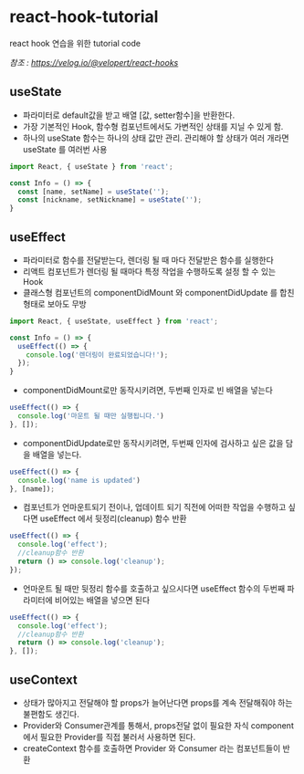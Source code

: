 # react-hook-tutorial
react hook 연습을 위한 tutorial code

_참조 : https://velog.io/@velopert/react-hooks_

## useState
- 파라미터로 default값을 받고 배열 [값, setter함수]을 반환한다.
- 가장 기본적인 Hook, 함수형 컴포넌트에서도 가변적인 상태를 지닐 수 있게 함.
- 하나의 useState 함수는 하나의 상태 값만 관리. 관리해야 할 상태가 여러 개라면 useState 를 여러번 사용
```javascript
import React, { useState } from 'react';

const Info = () => {
  const [name, setName] = useState('');
  const [nickname, setNickname] = useState('');
}
```

## useEffect
- 파라미터로 함수를 전달받는다, 렌더링 될 때 마다 전달받은 함수를 실행한다
- 리액트 컴포넌트가 렌더링 될 때마다 특정 작업을 수행하도록 설정 할 수 있는 Hook
- 클래스형 컴포넌트의 componentDidMount 와 componentDidUpdate 를 합친 형태로 보아도 무방
```javascript
import React, { useState, useEffect } from 'react';

const Info = () => {  
  useEffect(() => {
    console.log('렌더링이 완료되었습니다!');    
  });
}
```

- componentDidMount로만 동작시키려면, 두번째 인자로 빈 배열을 넣는다

```javascript
useEffect(() => {
  console.log('마운트 될 때만 실행됩니다.')
}, []);
```

- componentDidUpdate로만 동작시키려면, 두번째 인자에 검사하고 싶은 값을 담을 배열을 넣는다.

```javascript
useEffect(() => {
  console.log('name is updated')
}, [name]);
```

- 컴포넌트가 언마운트되기 전이나, 업데이트 되기 직전에 어떠한 작업을 수행하고 싶다면 useEffect 에서 뒷정리(cleanup) 함수 반환

```javascript
useEffect(() => {
  console.log('effect');
  //cleanup함수 반환
  return () => console.log('cleanup');
});
```

- 언마운트 될 때만 뒷정리 함수를 호출하고 싶으시다면 useEffect 함수의 두번째 파라미터에 비어있는 배열을 넣으면 된다

```javascript
useEffect(() => {
  console.log('effect');
  //cleanup함수 반환
  return () => console.log('cleanup');
}, []);
```



## useContext

- 상태가 많아지고 전달해야 할 props가 늘어난다면 props를 계속 전달해줘야 하는 불편함도 생긴다.
- Provider와 Consumer관계를 통해서, props전달 없이 필요한 자식 component에서 필요한 Provider를 직접 불러서 사용하면 된다.
- createContext 함수를 호출하면 Provider 와 Consumer 라는 컴포넌트들이 반환